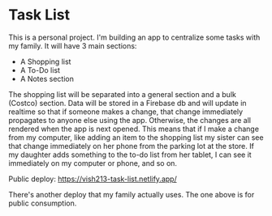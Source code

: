 # Task List

This is a personal project. I'm building an app to centralize some tasks with my family. It will have 3 main sections:

- A Shopping list
- A To-Do list
- A Notes section

The shopping list will be separated into a general section and a bulk (Costco) section. Data will be stored in a Firebase db and will update in realtime so that if someone makes a change, that change immediately propagates to anyone else using the app. Otherwise, the changes are all rendered when the app is next opened. This means that if I make a change from my computer, like adding an item to the shopping list my sister can see that change immediately on her phone from the parking lot at the store. If my daughter adds something to the to-do list from her tablet, I can see it immediately on my computer or phone, and so on.

Public deploy: https://vish213-task-list.netlify.app/

There's another deploy that my family actually uses. The one above is for public consumption.